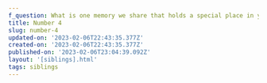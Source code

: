 ```yaml
---
f_question: What is one memory we share that holds a special place in your heart?
title: Number 4
slug: number-4
updated-on: '2023-02-06T22:43:35.377Z'
created-on: '2023-02-06T22:43:35.377Z'
published-on: '2023-02-06T23:04:39.092Z'
layout: '[siblings].html'
tags: siblings
---
```



